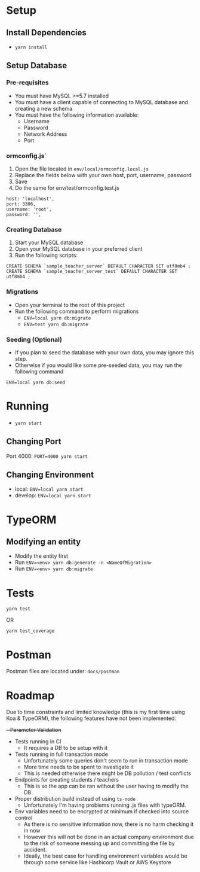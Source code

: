 # Setup

## Install Dependencies

- `yarn install`

## Setup Database

### Pre-requisites

- You must have MySQL >=5.7 installed
- You must have a client capable of connecting to MySQL database and creating a new schema
- You must have the following information available:
  - Username
  - Password
  - Network Address
  - Port

### ormconfig.js`

1) Open the file located in `env/local/ormconfig.local.js`
2) Replace the fields below with your own host, port, username, password
3) Save
4) Do the same for env/test/ormconfig.test.js
```
host: 'localhost',
port: 3306,
username: 'root',
password: '',
```

### Creating Database

1) Start your MySQL database
2) Open your MySQL database in your preferred client
3) Run the following scripts:

```
CREATE SCHEMA `sample_teacher_server` DEFAULT CHARACTER SET utf8mb4 ;
CREATE SCHEMA `sample_teacher_server_test` DEFAULT CHARACTER SET utf8mb4 ;
```

### Migrations

- Open your terminal to the root of this project
- Run the following command to perform migrations
  - `ENV=local yarn db:migrate`
  - `ENV=test yarn db:migrate`
  
### Seeding (Optional)

- If you plan to seed the database with your own data, you may ignore this step.
- Otherwise if you would like some pre-seeded data, you may run the following command

`ENV=local yarn db:seed`

# Running

- `yarn start`

## Changing Port

Port 4000: `PORT=4000 yarn start`

## Changing Environment

- local: `ENV=local yarn start`
- develop: `ENV=local yarn start`

# TypeORM

## Modifying an entity
- Modify the entity first
- Run `ENV=<env> yarn db:generate -n <NameOfMigration>`
- Run `ENV=<env> yarn db:migrate`

# Tests

`yarn test`

OR

`yarn test_coverage`

# Postman

Postman files are located under: `docs/postman`

# Roadmap

Due to time constraints and limited knowledge (this is my first time using Koa & TypeORM), the following features have not been implemented:

~~- Parameter Validation~~
- Tests running in CI
  - It requires a DB to be setup with it
- Tests running in full transaction mode
  - Unfortunately some queries don't seem to run in transaction mode
  - More time needs to be spent to investigate it
  - This is needed otherwise there might be DB pollution / test conflicts
- Endpoints for creating students / teachers
  - This is so the app can be ran without the user having to modify the DB
- Proper distribution build instead of using `ts-node`
  - Unfortunately I'm having problems running .js files with typeORM.
- Env variables need to be encrypted at minimum if checked into source control
  - As there is no sensitive information now, there is no harm checking it in now
  - However this will not be done in an actual company environment due to the risk of someone messing up and committing the file by accident.
  - Ideally, the best case for handling environment variables would be through some service like Hashicorp Vault or AWS Keystore


